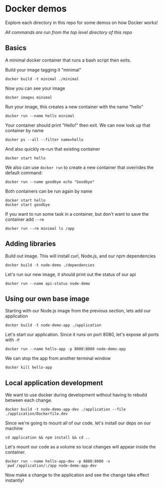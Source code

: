 # Docker demos

Explore each directory in this repo for some demos on how Docker works!

_All commands are run from the top level directory of this repo_

## Basics

A minimal docker container that runs a bash script then exits.

Build your image tagging it "minimal"

    docker build -t minimal ./minimal

Now you can see your image

    docker images minimal

Run your image, this creates a new container with the name "hello"

    docker run --name hello minimal

Your container should print "Hello!" then exit. We can now look up that container by name

    docker ps --all --filter name=hello

And also quickly re-run that existing container

    docker start hello

We also can use `docker run` to create a new container that overrides the default command:

    docker run --name goodbye echo "Goodbye"

Both containers can be run again by name

    docker start hello
    docker start goodbye

If you want to run some task in a container, but don't want to save the container add `--rm`

    docker run --rm minimal ls /app


## Adding libraries

Build out image. This will install curl, Node.js, and our npm dependencies

    docker build -t node-demo ./dependencies

Let's run our new image, it should print out the status of our api

    docker run --name api-status node-demo


## Using our own base image

Starting with our Node.js image from the previous section, lets add our application

    docker build -t node-demo-app ./application

Let's start our application. Since it runs on port 8080, let's expose all ports with `-P`

    docker run --name hello-app -p 8080:8080 node-demo-app

We can stop the app from another terminal window

    docker kill hello-app


## Local application development

We want to use docker during development without having to rebuild between each change.

    docker build -t node-demo-app-dev ./application --file ./application/Dockerfile.dev

Since we're going to mount all of our code, let's install our deps on our machine

    cd application && npm install && cd ..

Let's mount our code as a volume so local changes will appear inside the container.

    docker run --name hello-app-dev -p 8080:8080 -v `pwd`/application/:/app node-demo-app-dev

Now make a change to the application and see the change take effect instantly!
